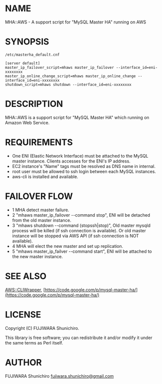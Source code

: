 # NAME

MHA::AWS - A support script for "MySQL Master HA" running on AWS

# SYNOPSIS

    /etc/masterha_default.cnf

    [server default]
    master_ip_failover_script=mhaws master_ip_failover --interface_id=eni-xxxxxxxx
    master_ip_online_change_script=mhaws master_ip_online_change --interface_id=eni-xxxxxxxx
    shutdown_script=mhaws shutdown --interface_id=eni-xxxxxxxx

# DESCRIPTION

MHA::AWS is a support script for "MySQL Master HA" which running on Amazon Web Service.

# REQUIREMENTS

- One ENI (Elastic Network Interface) must be attached to the MySQL master instance. Clients accesses for the ENI's IP address.
- EC2 instance's "Name" tags must be resolved as DNS name in internal.
- root user must be allowed to ssh login between each MySQL instances.
- aws-cli is installed and available.

# FAILOVER FLOW

- 1 MHA detect master failure.
- 2 "mhaws master\_ip\_failover --command stop", ENI will be detached from the old master instance.
- 3 "mhaws shutdown --command (stopssh|stop)", Old master mysqld process will be killed (if ssh connection is available). Or old master instance will be stopped via AWS API (if ssh connection is NOT available).
- 4 MHA will elect the new master and set up replication.
- 5 "mhaws master\_ip\_failver --command start", ENI will be attached to the new master instance.

# SEE ALSO

[AWS::CLIWrapper](http://search.cpan.org/perldoc?AWS::CLIWrapper), [https://code.google.com/p/mysql-master-ha/](https://code.google.com/p/mysql-master-ha/)

# LICENSE

Copyright (C) FUJIWARA Shunichiro.

This library is free software; you can redistribute it and/or modify
it under the same terms as Perl itself.

# AUTHOR

FUJIWARA Shunichiro <fujiwara.shunichiro@gmail.com>
